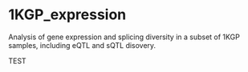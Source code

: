 # 1KGP_expression
Analysis of gene expression and splicing diversity in a subset of 1KGP samples, including eQTL and sQTL disovery.

TEST
